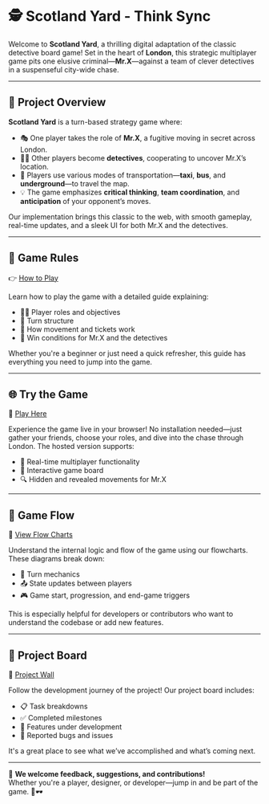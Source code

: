 # 🕵️ Scotland Yard - Think Sync

Welcome to **Scotland Yard**, a thrilling digital adaptation of the classic detective board game! Set in the heart of **London**, this strategic multiplayer game pits one elusive criminal—**Mr.X**—against a team of clever detectives in a suspenseful city-wide chase.

---

## 🎯 Project Overview

**Scotland Yard** is a turn-based strategy game where:

- 🎭 One player takes the role of **Mr.X**, a fugitive moving in secret across London.
- 👮‍♂️ Other players become **detectives**, cooperating to uncover Mr.X’s location.
- 🚕 Players use various modes of transportation—**taxi**, **bus**, and **underground**—to travel the map.
- 💡 The game emphasizes **critical thinking**, **team coordination**, and **anticipation** of your opponent’s moves.

Our implementation brings this classic to the web, with smooth gameplay, real-time updates, and a sleek UI for both Mr.X and the detectives.

---

## 📜 Game Rules  
👉 [How to Play](https://github.com/step-batch-10/scotland-yard-think-sync/wiki/How_to_play)

Learn how to play the game with a detailed guide explaining:

- 🧑‍💼 Player roles and objectives
- 🎲 Turn structure
- 🚉 How movement and tickets work
- 🎯 Win conditions for Mr.X and the detectives

Whether you're a beginner or just need a quick refresher, this guide has everything you need to jump into the game.

---

## 🌐 Try the Game  
🚀 [Play Here](https://scotland-yard-think-sync.deno.dev)

Experience the game live in your browser! No installation needed—just gather your friends, choose your roles, and dive into the chase through London. The hosted version supports:

- 🔄 Real-time multiplayer functionality
- 🎨 Interactive game board
- 🔍 Hidden and revealed movements for Mr.X

---

## 🔄 Game Flow  
🧭 [View Flow Charts](https://github.com/step-batch-10/scotland-yard-think-sync/wiki/flow_charts)

Understand the internal logic and flow of the game using our flowcharts. These diagrams break down:

- 🔁 Turn mechanics
- 📤 State updates between players
- 🎮 Game start, progression, and end-game triggers

This is especially helpful for developers or contributors who want to understand the codebase or add new features.

---

## 🧱 Project Board  
📌 [Project Wall](https://github.com/orgs/step-batch-10/projects/14)

Follow the development journey of the project! Our project board includes:

- 📋 Task breakdowns
- ✅ Completed milestones
- 🧩 Features under development
- 🐞 Reported bugs and issues

It's a great place to see what we’ve accomplished and what’s coming next.

---

💬 **We welcome feedback, suggestions, and contributions!**  
Whether you're a player, designer, or developer—jump in and be part of the game. 🎲🕶️
